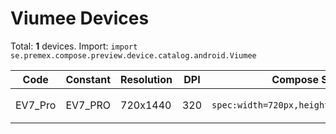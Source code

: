 # Viumee Devices

Total: **1** devices. Import: `import se.premex.compose.preview.device.catalog.android.Viumee`

| Code | Constant | Resolution | DPI | Compose Spec | Preview Usage |
|------|----------|------------|-----|-------------|---------------|
| EV7_Pro | EV7_PRO | 720x1440 | 320 | `spec:width=720px,height=1440px,dpi=320` | `@Preview(device = Viumee.EV7_PRO)` |

<!-- Generated automatically. Do not edit manually. -->
